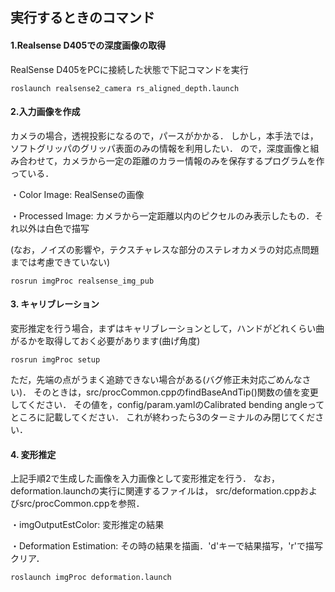 ## 実行するときのコマンド

#### 1.Realsense D405での深度画像の取得
RealSense D405をPCに接続した状態で下記コマンドを実行
```
roslaunch realsense2_camera rs_aligned_depth.launch
```

#### 2.入力画像を作成
カメラの場合，透視投影になるので，パースがかかる．
しかし，本手法では，ソフトグリッパのグリッパ表面のみの情報を利用したい．
ので，深度画像と組み合わせて，カメラから一定の距離のカラー情報のみを保存するプログラムを作っている．

・Color Image: RealSenseの画像

・Processed Image: カメラから一定距離以内のピクセルのみ表示したもの．それ以外は白色で描写

(なお，ノイズの影響や，テクスチャレスな部分のステレオカメラの対応点問題までは考慮できていない)
```
rosrun imgProc realsense_img_pub
```

#### 3. キャリブレーション
変形推定を行う場合，まずはキャリブレーションとして，ハンドがどれくらい曲がるかを取得しておく必要があります(曲げ角度)
```
rosrun imgProc setup
```

ただ，先端の点がうまく追跡できない場合がある(バグ修正未対応ごめんなさい)．
そのときは，src/procCommon.cppのfindBaseAndTip()関数の値を変更してください．
その値を，config/param.yamlのCalibrated bending angleってところに記載してください．
これが終わったら3のターミナルのみ閉じてください．


#### 4. 変形推定
上記手順2で生成した画像を入力画像として変形推定を行う．
なお，deformation.launchの実行に関連するファイルは， src/deformation.cppおよびsrc/procCommon.cppを参照．

・imgOutputEstColor: 変形推定の結果

・Deformation Estimation: その時の結果を描画．'d'キーで結果描写，'r'で描写クリア．
```
roslaunch imgProc deformation.launch
```

